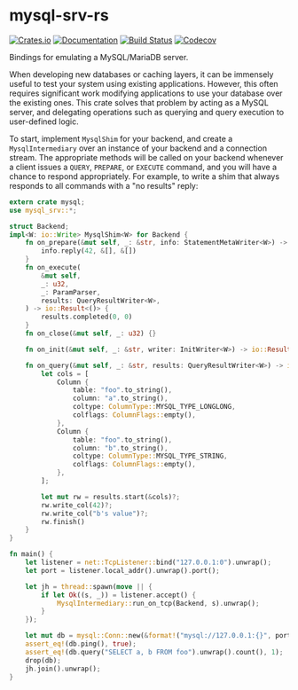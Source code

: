 # mysql-srv-rs

[![Crates.io](https://img.shields.io/crates/v/mysql_srv.svg)](https://crates.io/crates/mysql_srv)
[![Documentation](https://docs.rs/mysql-srv/badge.svg)](https://docs.rs/mysql-srv/)
[![Build Status](https://travis-ci.com/jonhoo/mysql-srv.svg?branch=master)](https://travis-ci.com/jonhoo/mysql-srv)
[![Codecov](https://codecov.io/github/jonhoo/mysql-srv/coverage.svg?branch=master)](https://codecov.io/gh/jonhoo/mysql-srv)

Bindings for emulating a MySQL/MariaDB server.

When developing new databases or caching layers, it can be immensely useful to test your system
using existing applications. However, this often requires significant work modifying
applications to use your database over the existing ones. This crate solves that problem by
acting as a MySQL server, and delegating operations such as querying and query execution to
user-defined logic.

To start, implement `MysqlShim` for your backend, and create a `MysqlIntermediary` over an
instance of your backend and a connection stream. The appropriate methods will be called on
your backend whenever a client issues a `QUERY`, `PREPARE`, or `EXECUTE` command, and you will
have a chance to respond appropriately. For example, to write a shim that always responds to
all commands with a "no results" reply:

```rust
extern crate mysql;
use mysql_srv::*;

struct Backend;
impl<W: io::Write> MysqlShim<W> for Backend {
    fn on_prepare(&mut self, _: &str, info: StatementMetaWriter<W>) -> io::Result<()> {
        info.reply(42, &[], &[])
    }
    fn on_execute(
        &mut self,
        _: u32,
        _: ParamParser,
        results: QueryResultWriter<W>,
    ) -> io::Result<()> {
        results.completed(0, 0)
    }
    fn on_close(&mut self, _: u32) {}

    fn on_init(&mut self, _: &str, writer: InitWriter<W>) -> io::Result<()> { Ok(()) }

    fn on_query(&mut self, _: &str, results: QueryResultWriter<W>) -> io::Result<()> {
        let cols = [
            Column {
                table: "foo".to_string(),
                column: "a".to_string(),
                coltype: ColumnType::MYSQL_TYPE_LONGLONG,
                colflags: ColumnFlags::empty(),
            },
            Column {
                table: "foo".to_string(),
                column: "b".to_string(),
                coltype: ColumnType::MYSQL_TYPE_STRING,
                colflags: ColumnFlags::empty(),
            },
        ];

        let mut rw = results.start(&cols)?;
        rw.write_col(42)?;
        rw.write_col("b's value")?;
        rw.finish()
    }
}

fn main() {
    let listener = net::TcpListener::bind("127.0.0.1:0").unwrap();
    let port = listener.local_addr().unwrap().port();

    let jh = thread::spawn(move || {
        if let Ok((s, _)) = listener.accept() {
            MysqlIntermediary::run_on_tcp(Backend, s).unwrap();
        }
    });

    let mut db = mysql::Conn::new(&format!("mysql://127.0.0.1:{}", port)).unwrap();
    assert_eq!(db.ping(), true);
    assert_eq!(db.query("SELECT a, b FROM foo").unwrap().count(), 1);
    drop(db);
    jh.join().unwrap();
}
```
